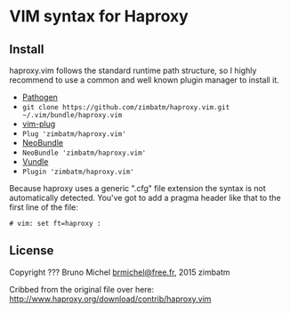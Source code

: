 # VIM syntax for Haproxy

## Install

haproxy.vim follows the standard runtime path structure, so I highly recommend
to use a common and well known plugin manager to install it.

*  [Pathogen](https://github.com/tpope/vim-pathogen)
  * `git clone https://github.com/zimbatm/haproxy.vim.git ~/.vim/bundle/haproxy.vim`
*  [vim-plug](https://github.com/junegunn/vim-plug)
  * `Plug 'zimbatm/haproxy.vim'`
*  [NeoBundle](https://github.com/Shougo/neobundle.vim)
  * `NeoBundle 'zimbatm/haproxy.vim'`
*  [Vundle](https://github.com/gmarik/vundle)
  * `Plugin 'zimbatm/haproxy.vim'`

Because haproxy uses a generic ".cfg" file extension the syntax is not
automatically detected. You've got to add a pragma header like that to the
first line of the file:

```
# vim: set ft=haproxy :
```

## License

Copyright ??? Bruno Michel <brmichel@free.fr>, 2015 zimbatm

Cribbed from the original file over here:
http://www.haproxy.org/download/contrib/haproxy.vim
